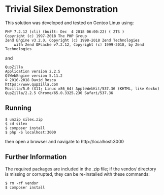 Trivial Silex Demonstration
===========================

This solution was developed and tested on Gentoo Linux using:

    PHP 7.2.12 (cli) (built: Dec  4 2018 06:00:22) ( ZTS )
    Copyright (c) 1997-2018 The PHP Group
    Zend Engine v3.2.0, Copyright (c) 1998-2018 Zend Technologies
        with Zend OPcache v7.2.12, Copyright (c) 1999-2018, by Zend Technologies

and

    QupZilla
    Application version 2.2.5
    QtWebEngine version 5.11.2
    © 2010-2018 David Rosca
    https://www.qupzilla.com
    Mozilla/5.0 (X11; Linux x86_64) AppleWebKit/537.36 (KHTML, like Gecko) QupZilla/2.2.5 Chrome/65.0.3325.230 Safari/537.36

## Running

    $ unzip silex.zip
    $ cd silex
    $ composer install
    $ php -S localhost:3000

then open a browser and navigate to http://localhost:3000

## Further Information

The required packages are included in the .zip file;  if the vendor/ directory is missing or corrupted,
they can be re-installed with these commands:

    $ rm -rf vendor
    $ composer install
